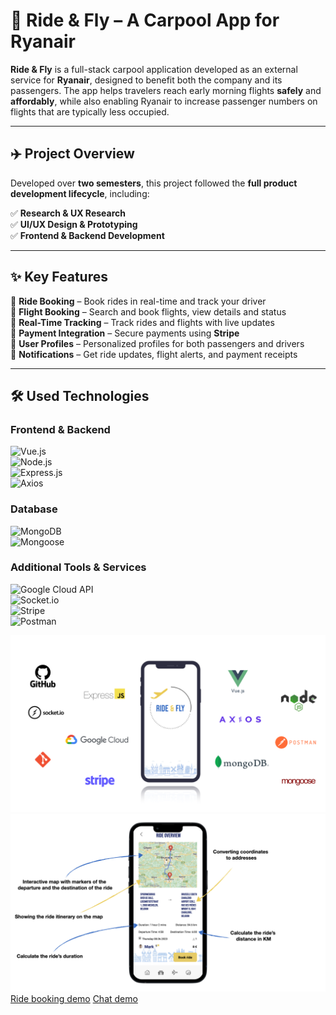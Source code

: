 # 🚗 Ride & Fly – A Carpool App for Ryanair  

**Ride & Fly** is a full-stack carpool application developed as an external service for **Ryanair**, designed to benefit both the company and its passengers. The app helps travelers reach early morning flights **safely** and **affordably**, while also enabling Ryanair to increase passenger numbers on flights that are typically less occupied.  

---

## ✈️ Project Overview  

Developed over **two semesters**, this project followed the **full product development lifecycle**, including:  

✅ **Research & UX Research**  
✅ **UI/UX Design & Prototyping**  
✅ **Frontend & Backend Development**  

---

## ✨ Key Features  

🔹 **Ride Booking** – Book rides in real-time and track your driver  
🔹 **Flight Booking** – Search and book flights, view details and status  
🔹 **Real-Time Tracking** – Track rides and flights with live updates  
🔹 **Payment Integration** – Secure payments using **Stripe**  
🔹 **User Profiles** – Personalized profiles for both passengers and drivers  
🔹 **Notifications** – Get ride updates, flight alerts, and payment receipts  

---

## 🛠️ Used Technologies  

### **Frontend & Backend**  
![Vue.js](https://img.shields.io/badge/Vue.js-4FC08D?style=for-the-badge&logo=vue.js&logoColor=white)  
![Node.js](https://img.shields.io/badge/Node.js-339933?style=for-the-badge&logo=node.js&logoColor=white)  
![Express.js](https://img.shields.io/badge/Express.js-000000?style=for-the-badge&logo=express&logoColor=white)  
![Axios](https://img.shields.io/badge/Axios-5A29E3?style=for-the-badge&logo=axios&logoColor=white)  
### **Database**  
![MongoDB](https://img.shields.io/badge/MongoDB-47A248?style=for-the-badge&logo=mongodb&logoColor=white)  
![Mongoose](https://img.shields.io/badge/Mongoose-880000?style=for-the-badge&logo=mongoose&logoColor=white)  
### **Additional Tools & Services**  
![Google Cloud API](https://img.shields.io/badge/Google_Cloud-4285F4?style=for-the-badge&logo=googlecloud&logoColor=white)  
![Socket.io](https://img.shields.io/badge/Socket.io-010001?style=for-the-badge&logo=socketdotio&logoColor=white)  
![Stripe](https://img.shields.io/badge/Stripe-00A7A1?style=for-the-badge&logo=stripe&logoColor=white)   
![Postman](https://img.shields.io/badge/Postman-FF6C37?style=for-the-badge&logo=postman&logoColor=white)  

![Main Image](frontend/img/main.png)
![Ride overview Image](frontend/img/2.png)
[Ride booking demo](https://files.catbox.moe/gzpjjx.mp4)
[Chat demo](https://files.catbox.moe/q80115.mp4)



